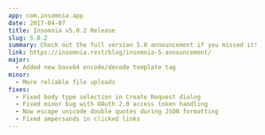 ```yaml
---
app: com.insomnia.app
date: 2017-04-07
title: Insomnia v5.0.2 Release
slug: 5.0.2
summary: Check out the full version 5.0 announcement if you missed it!
link: https://insomnia.rest/blog/insomnia-5-announcement/
major:
  - Added new base64 encode/decode template tag
minor:
  - More reliable file uploads
fixes:
  - Fixed body type selection in Create Request dialog
  - Fixed minor bug with OAuth 2.0 access token handling
  - Now escape unicode double quotes during JSON formatting
  - Fixed ampersands in clicked links
---
```



